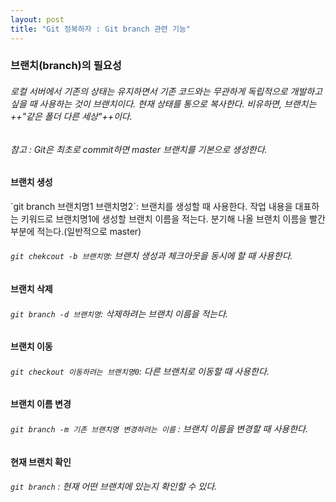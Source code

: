 ```yaml
---
layout: post
title: "Git 정복하자 : Git branch 관련 기능"
---
```

### 브랜치(branch)의 필요성
###### 로컬 서버에서 기존의 상태는 유지하면서 기존 코드와는 무관하게 독립적으로 개발하고 싶을 때 사용하는 것이 브랜치이다. 현재 상태를 통으로 복사한다. 비유하면, 브랜치는 ++"같은 폴더 다른 세상"++이다.
###### 참고 : Git은 최초로 commit하면 master 브랜치를 기본으로 생성한다.


#### 브랜치 생성
<p> `git branch 브랜치명1 브랜치명2`: 브랜치를 생성할 때 사용한다. 작업 내용을 대표하는 키워드로 브랜치명1에 생성할 브랜치 이름을 적는다. 분기해 나올 브랜치 이름을 빨간 부분에 적는다.(일반적으로 master)</p>

###### `git chekcout -b 브랜치명`: 브랜치 생성과 체크아웃을 동시에 할 때 사용한다.

#### 브랜치 삭제
###### `git branch -d 브랜치명`: 삭제하려는 브랜치 이름을 적는다.

#### 브랜치 이동
###### `git checkout 이동하려는 브랜치명0`: 다른 브랜치로 이동할 때 사용한다.

#### 브랜치 이름 변경
###### `git branch -m 기존 브랜치명 변경하려는 이름` : 브랜치 이름을 변경할 때 사용한다.

#### 현재 브랜치 확인
###### `git branch` : 현재 어떤 브랜치에 있는지 확인할 수 있다.